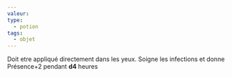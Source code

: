 ```yaml
---
valeur: 
type:
  - potion
tags:
  - objet
---
```

Doit etre appliqué directement dans les yeux. Soigne les infections et donne Présence+2 pendant **d4** heures
